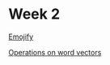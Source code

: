 # Week 2

[Emojify](https://github.com/caiosainvallio/deeplearning_specialization/blob/master/Sequence%20Models/week%202/Emojify_v2a.ipynb)

[Operations on word vectors](https://github.com/caiosainvallio/deeplearning_specialization/blob/master/Sequence%20Models/week%202/Operations_on_word_vectors_v2a.ipynb)


